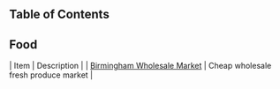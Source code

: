 ## Table of Contents

## Food

| Item | Description |
| [Birmingham Wholesale Market](https://birminghamwholesalemarket.company/) | Cheap wholesale fresh produce market |
